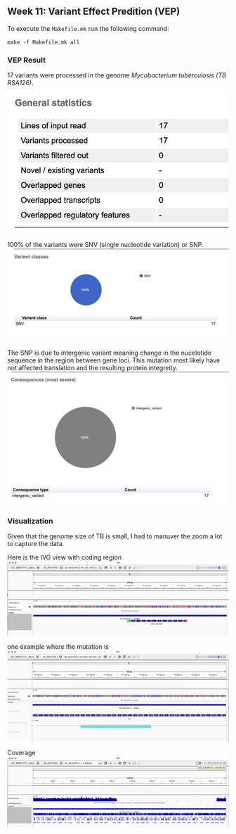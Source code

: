 ## Week 11: Variant Effect Predition (VEP)

To execute the `Makefile.mk` run the following command:
```
make -f Makefile.mk all
```
### VEP Result
17 variants were processed in the genome *Mycobacterium tuberculosis (TB RSA126)*.
![stats](image/gen_stat.png)



100% of the variants were SNV (single nucleotide variation) or SNP. ![SNV](image/variant_class.png)

The SNP is due to intergenic variant meaning change in the nucelotide sequence in the region between gene loci. This mutation most likely have not affected translation and the resulting protein integreity. 
![intergenic variant](image/consequence_mostsevere.png)

### Visualization
Given that the genome size of TB is small, I had to manuver the zoom a lot to capture the data.

Here is the IVG view with coding region
![coding region](image/ivg_view_1.png)

one example where the mutation is
![with GFF](image/ivg_view_3_with_refgenome.png)

Coverage
![coverage with .bw file](image/igv_view_2.png)